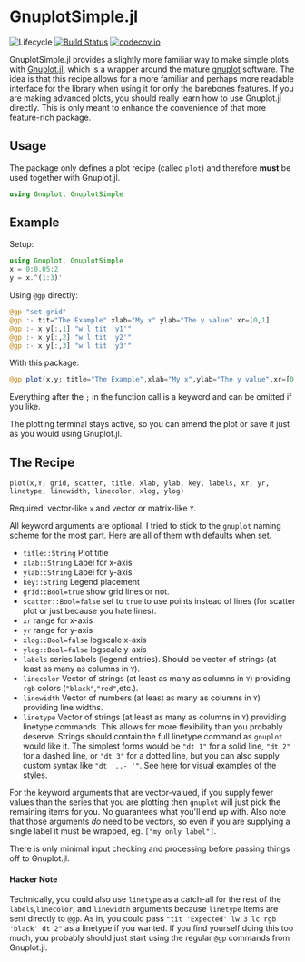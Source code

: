 # GnuplotSimple.jl

![Lifecycle](https://img.shields.io/badge/lifecycle-experimental-orange.svg)<!--
![Lifecycle](https://img.shields.io/badge/lifecycle-maturing-blue.svg)
![Lifecycle](https://img.shields.io/badge/lifecycle-stable-green.svg)
![Lifecycle](https://img.shields.io/badge/lifecycle-retired-orange.svg)
![Lifecycle](https://img.shields.io/badge/lifecycle-archived-red.svg)
![Lifecycle](https://img.shields.io/badge/lifecycle-dormant-blue.svg) -->
[![Build Status](https://travis-ci.com/tbeason/GnuplotSimple.jl.svg?branch=master)](https://travis-ci.com/tbeason/GnuplotSimple.jl)
[![codecov.io](http://codecov.io/github/tbeason/GnuplotSimple.jl/coverage.svg?branch=master)](http://codecov.io/github/tbeason/GnuplotSimple.jl?branch=master)
<!--
[![Documentation](https://img.shields.io/badge/docs-stable-blue.svg)](https://tbeason.github.io/GnuplotSimple.jl/stable)
[![Documentation](https://img.shields.io/badge/docs-master-blue.svg)](https://tbeason.github.io/GnuplotSimple.jl/dev)
-->


GnuplotSimple.jl provides a slightly more familiar way to make simple plots with [Gnuplot.jl](https://github.com/gcalderone/Gnuplot.jl), which is a wrapper around the mature [gnuplot](http://www.gnuplot.info/) software. The idea is that this recipe allows for a more familiar and perhaps more readable interface for the library when using it for only the barebones features. If you are making advanced plots, you should really learn how to use Gnuplot.jl directly. This is only meant to enhance the convenience of that more feature-rich package.



## Usage

The package only defines a plot recipe (called `plot`) and therefore **must** be used together with Gnuplot.jl.
```julia
using Gnuplot, GnuplotSimple
```



## Example
Setup:
```julia
using Gnuplot, GnuplotSimple
x = 0:0.05:2
y = x.^(1:3)'
```

Using `@gp` directly:
```julia
@gp "set grid"
@gp :- tit="The Example" xlab="My x" ylab="The y value" xr=[0,1]
@gp :- x y[:,1] "w l tit 'y1'"
@gp :- x y[:,2] "w l tit 'y2'"
@gp :- x y[:,3] "w l tit 'y3'"
```

With this package:
```julia
@gp plot(x,y; title="The Example",xlab="My x",ylab="The y value",xr=[0,1],labels=["y1","y2","y3"])
```
Everything after the `;` in the function call is a keyword and can be omitted if you like.

The plotting terminal stays active, so you can amend the plot or save it just as you would using Gnuplot.jl.


## The Recipe

`plot(x,Y; grid, scatter, title, xlab, ylab, key, labels, xr, yr, linetype, linewidth, linecolor, xlog, ylog)`


Required: vector-like `x` and vector or matrix-like `Y`.

All keyword arguments are optional. I tried to stick to the `gnuplot` naming scheme for the most part. Here are all of them with defaults when set.
 - `title::String` Plot title
 - `xlab::String` Label for x-axis
 - `ylab::String` Label for y-axis
 - `key::String` Legend placement
 - `grid::Bool=true` show grid lines or not.
 - `scatter::Bool=false` set to `true` to use points instead of lines (for scatter plot or just because you hate lines).
 - `xr` range for x-axis
 - `yr` range for y-axis
 - `xlog::Bool=false` logscale x-axis
 - `ylog::Bool=false` logscale y-axis
 - `labels` series labels (legend entries). Should be vector of strings (at least as many as columns in `Y`).
 - `linecolor` Vector of strings (at least as many as columns in `Y`) providing `rgb` colors (`"black"`,`"red"`,etc.).
 - `linewidth` Vector of numbers (at least as many as columns in `Y`) providing line widths.
 - `linetype` Vector of strings (at least as many as columns in `Y`) providing linetype commands. This allows for more flexibility than you probably deserve. Strings should contain the full linetype command as `gnuplot` would like it. The simplest forms would be `"dt 1"` for a solid line, `"dt 2"` for a dashed line, or `"dt 3"` for a dotted line, but you can also supply custom syntax like `"dt '..- '"`. See [here](http://gnuplot.sourceforge.net/demo/dashtypes.html) for visual examples of the styles. 
 
For the keyword arguments that are vector-valued, if you supply fewer values than the series that you are plotting then `gnuplot` will just pick the remaining items for you. No guarantees what you'll end up with. Also note that those arguments _do_ need to be vectors, so even if you are supplying a single label it must be wrapped, eg. `["my only label"]`.


There is only minimal input checking and processing before passing things off to Gnuplot.jl.

#### Hacker Note

Technically, you could also use `linetype` as a catch-all for the rest of the `labels`,`linecolor`, and `linewidth` arguments because `linetype` items are sent directly to `@gp`. As in, you could pass `"tit 'Expected' lw 3 lc rgb 'black' dt 2"` as a linetype if you wanted. If you find yourself doing this too much, you probably should just start using the regular `@gp` commands from Gnuplot.jl.




